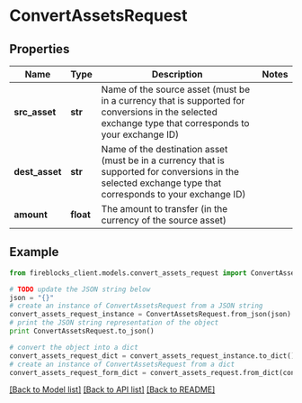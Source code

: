 # ConvertAssetsRequest


## Properties

Name | Type | Description | Notes
------------ | ------------- | ------------- | -------------
**src_asset** | **str** | Name of the source asset (must be in a currency that is supported for conversions in the selected exchange type that corresponds to your exchange ID) | 
**dest_asset** | **str** | Name of the destination asset (must be in a currency that is supported for conversions in the selected exchange type that corresponds to your exchange ID) | 
**amount** | **float** | The amount to transfer (in the currency of the source asset) | 

## Example

```python
from fireblocks_client.models.convert_assets_request import ConvertAssetsRequest

# TODO update the JSON string below
json = "{}"
# create an instance of ConvertAssetsRequest from a JSON string
convert_assets_request_instance = ConvertAssetsRequest.from_json(json)
# print the JSON string representation of the object
print ConvertAssetsRequest.to_json()

# convert the object into a dict
convert_assets_request_dict = convert_assets_request_instance.to_dict()
# create an instance of ConvertAssetsRequest from a dict
convert_assets_request_form_dict = convert_assets_request.from_dict(convert_assets_request_dict)
```
[[Back to Model list]](../README.md#documentation-for-models) [[Back to API list]](../README.md#documentation-for-api-endpoints) [[Back to README]](../README.md)


